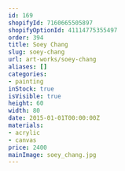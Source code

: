 ```yaml
---
id: 169
shopifyId: 7160665505897
shopifyOptionId: 41114775355497
order: 394
title: Soey Chang
slug: soey-chang
url: art-works/soey-chang
aliases: []
categories:
- painting
inStock: true
isVisible: true
height: 60
width: 80
date: 2015-01-01T00:00:00Z
materials:
- acrylic
- canvas
price: 2400
mainImage: soey_chang.jpg
---
```

